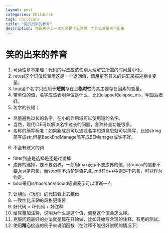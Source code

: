 ```yaml
---
layout: post
categories: Childcare
tags: Childcare
title: "笑的出来的养育"
description: 你跟孩子上一次大笑是什么时候，为什么总是笑不出来
---
```


# 笑的出来的养育

1. 可读性基本定理：代码的写法应该使别人理解它所需的时间最小化。
2. retval这个词仅仅表示这是一个返回值，请用更有意义的词汇来描述相关变量。
3. tmp这个名字只应用于**短期**存在且**临时性**为其主要存在因素的变量。
4. 带单位的值，名字应该表明单位是什么，比如elapse和elapse_ms，明显后者好。
5. 名字的长短：
  - 尽量避免过长的名字，在小的作用域可以使用短的名字。
  - 当然，现代IDE可以解决名字过长的问题，各种补全功能很多。
  - 名称的简写标准：如果新成员可以通过名字知道意思就可以简写，比如string简写成str,但是BackEndManage简写成BEManager或许不好。
6. 不会有歧义的词
  - filter到底是选择是还是过滤掉
  - 边界的选择，要不要边界，一般用max表示不要边界的值，即>max的值都不要,last是包含，而stop则不清楚是否包含,end在c++中则是不包含，可以作为约定。
  - bool采用is/has/can/should等词表示可以清晰一点
7. 让相似（功能）的代码看上去相似
8. 一致性比*正确*的风格更重要
9. 好代码 > 坏代码 + 好注释
10. 给常量加注释，说明为什么是这个值，调整这个值会怎么样。
11. 克服问题最好的办法就是现在开始做，比如开始写合理的注释，有用的测试。
12. 使用**精心**挑选的例子来说明函数（在注释不能很好说明的情况下）
  